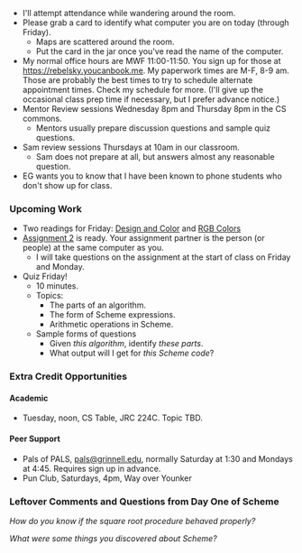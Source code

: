 * I'll attempt attendance while wandering around the room.
* Please grab a card to identify what computer you are on today (through
  Friday).  
    * Maps are scattered around the room.  
    * Put the card in the jar once you've read the name of the computer.
* My normal office hours are MWF 11:00-11:50.  You sign up for those at
  <https://rebelsky.youcanbook.me>.  My paperwork times are M-F, 8-9 am.
  Those are probably the best times to try to schedule alternate appointment
  times.  Check my schedule for more.  (I'll give up the occasional class prep
  time if necessary, but I prefer advance notice.)
* Mentor Review sessions Wednesday 8pm and Thursday 8pm in the CS commons.
    * Mentors usually prepare discussion questions and sample quiz questions.
* Sam review sessions Thursdays at 10am in our classroom.
    * Sam does not prepare at all, but answers almost any reasonable question.
* EG wants you to know that I have been known to phone students who don't
  show up for class.

### Upcoming Work

* Two readings for Friday:
  [Design and Color](../readings/design-and-color-reading.html) and
  [RGB Colors](../readings/rgb-early-reading.html)
* [Assignment 2](../assignments/assignment.02.html) is ready.  Your
  assignment partner is the person (or people) at the same computer
  as you.
    * I will take questions on the assignment at the start of class 
      on Friday and Monday.
* Quiz Friday!  
    * 10 minutes.  
    * Topics: 
        * The parts of an algorithm.  
        * The form of Scheme expressions.
        * Arithmetic operations in Scheme.
    * Sample forms of questions
        * Given *this algorithm*, identify *these parts*.
        * What output will I get for *this Scheme code*?
  
### Extra Credit Opportunities

#### Academic

* Tuesday, noon, CS Table, JRC 224C.  Topic TBD.

#### Peer Support

* Pals of PALS, pals@grinnell.edu, normally Saturday at 1:30
  and Mondays at 4:45.  Requires sign up in advance.
* Pun Club, Saturdays, 4pm, Way over Younker

### Leftover Comments and Questions from Day One of Scheme

_How do you know if the square root procedure behaved properly?_

_What were some things you discovered about Scheme?_
